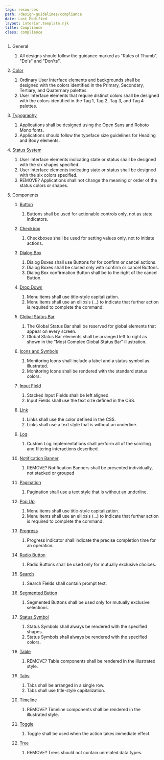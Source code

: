 ```yaml
---
tags: resources
path: /design-guidelines/compliance
date: Last Modified
layout: interior.template.njk
title: Compliance
class: compliance
---
```

1. General 
	1. All designs should follow the guidance marked as "Rules of Thumb", "Do's" and "Don'ts".

2. [Color](http://www.astrouxds.com/design-guidelines/color)
	1. Ordinary User Interface elements and backgrounds shall be designed with the colors identified in the Primary, Secondary, Tertiary, and Quaternary palettes.
	2. User Interface elements that require distinct colors shall be designed with the colors identified in the Tag 1, Tag 2, Tag 3, and Tag 4 palettes.
	
3. [Typography](http://www.astrouxds.com/design-guidelines/typography)
	1. Applications shall be designed using the Open Sans and Roboto Mono fonts.
	2. Applications should follow the typeface size guidelines for Heading<link to headings table> and Body<link to body table> elements.
	
4. [Status System](http://www.astrouxds.com/design-guidelines/status-system)
	1. User Interface elements indicating state or status shall be designed with the six shapes specified<link to status symbol illustration>.
	2. User Interface elements indicating state or status shall be designed with the six colors specified<link to status color illustration>.
	3. REMOVE? Applications shall not change the meaning or order of the status colors or shapes.
	
5. Components
	1. [Button](http://www.astrouxds.com/ui-components/button)
		1. Buttons shall be used for actionable controls only, not as state indicators.
		
	2. [Checkbox](http://www.astrouxds.com/ui-components/checkbox)
		1. Checkboxes shall be used for setting values only, not to initiate actions.
		
	3. [Dialog Box](http://www.astrouxds.com/ui-components/dialog-box)
		1. Dialog Boxes shall use Buttons for for confirm or cancel actions.  
		2. Dialog Boxes shall be closed only with confirm or cancel Buttons.
		3. Dialog Box confirmation Button shall be to the right of the cancel Button.
		
	4. [Drop Down](http://www.astrouxds.com/ui-components/drop-down)
		1. Menu items shall use title-style capitalization.
		2. Menu items shall use an ellipsis (…) to indicate that further action is required to complete the command.
		
	5. [Global Status Bar](http://www.astrouxds.com/ui-components/global-status-bar)
		1. The Global Status Bar shall be reserved for global elements that appear on every screen.
		2. Global Status Bar elements shall be arranged left to right as shown in the "Most Complex Global Status Bar"<linked illustration> illustration.
		
	6. [Icons and Symbols](http://www.astrouxds.com/ui-components/icons-and-symbols)
		1. Monitoring Icons shall include a label and a status symbol as illustrated.<link to icon illustration>
		2. Monitoring Icons shall be rendered with the standard status colors.<link to status colors>
		
	7. [Input Field](http://www.astrouxds.com/ui-components/input-field)
		1. Stacked Input Fields shall be left aligned.
		2. Input Fields shall use the text size defined in the CSS<link to CSS>.
		
	8. [Link](http://www.astrouxds.com/ui-components/link)
		1. Links shall use the color defined in the CSS<link to CSS>.
		2. Links shall use a text style that is without an underline.
		
	9. [Log](http://www.astrouxds.com/ui-components/log)
		1. Custom Log implementations shall perform all of the scrolling<link to scrolling> and filtering interactions<link to filtering> described.
	
	10. [Notification Banner](http://www.astrouxds.com/ui-components/notification-banner)
		1. REMOVE? Notification Banners shall be presented individually, not stacked or grouped
		
	11. [Pagination](http://www.astrouxds.com/ui-components/pagination)
		1. Pagination shall use a text style that is without an underline.
		
	12. [Pop Up](http://www.astrouxds.com/ui-components/pop-up)
		1. Menu items shall use title-style capitalization.
		2. Menu items shall use an ellipsis (…) to indicate that further action is required to complete the command.
		
	13. [Progress](http://www.astrouxds.com/ui-components/progress)
		1. Progress indicator shall indicate the precise completion time for an operation.
		
	14. [Radio Button](http://www.astrouxds.com/ui-components/radio-button)
		1. Radio Buttons shall be used only for mutually exclusive choices.
		
	15. [Search](http://www.astrouxds.com/ui-components/search)
		1. Search Fields shall contain prompt text.
		
	16. [Segmented Button](http://www.astrouxds.com/ui-components/segmented-button)
		1. Segmented Buttons shall be used only for mutually exclusive selections.
		
	18. [Status Symbol](http://www.astrouxds.com/ui-components/status-symbol)
		1. Status Symbols shall always be rendered with the specified shapes<link to colors>.
		2. Status Symbols shall always be rendered with the specified colors<link to shapes>.
	
	19. [Table](http://www.astrouxds.com/ui-components/table)
		1. REMOVE? Table components shall be rendered in the illustrated style.
		
	20. [Tabs](http://www.astrouxds.com/ui-components/tabs)
		1. Tabs shall be arranged in a single row.
		2. Tabs shall use title-style capitalization.
	
	21. [Timeline](http://www.astrouxds.com/ui-components/timeline)
		1. REMOVE? Timeline components shall be rendered in the illustrated style.
	
	22. [Toggle](http://www.astrouxds.com/ui-components/toggle)
		1. Toggle shall be used when the action takes immediate effect.
		
	23. [Tree](http://www.astrouxds.com/ui-components/tree)
		1. REMOVE? Trees should not contain unrelated data types.


